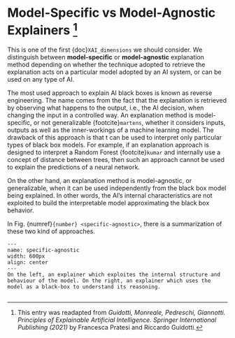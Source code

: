 # Model-Specific vs Model-Agnostic Explainers [^note]

This is one of the first {doc}`XAI_dimensions` we should consider.
We distinguish between **model-specific** or **model-agnostic** explanation method depending on whether the technique adopted to retrieve the explanation acts on a particular model adopted by an AI system, or can be used on any type of AI. 

The most used approach to explain AI black boxes is known as reverse engineering. The name comes from the fact that the explanation is retrieved by observing what happens to the output, i.e., the AI decision, when changing the input in a controlled way. An explanation method is model-specific, or not generalizable {footcite}`martens`, 
whether it considers inputs, outputs as well as the inner-workings of a machine learning model.
The drawback of this approach is that t can be used to interpret only particular types of black box models. For example, if an explanation approach is designed to interpret a Random Forest {footcite}`kumar` and internally use a concept of distance between trees, then such an approach cannot be used to explain the predictions of a neural network.

On the other hand, an explanation method is model-agnostic, or generalizable, when it can be used independently from the black box model being explained. In other words, the AI’s internal characteristics are not exploited to build the interpretable model approximating the black box behavior.


In Fig. {numref}`{number} <specific-agnostic>`, there is a summarization of these two kind of approaches.

```{figure} ./TAILOR-modelspecific&agnostic.png
---
name: specific-agnostic
width: 600px
align: center
---
On the left, an explainer which exploites the internal structure and behaviour of the model. On the right, an explainer which uses the model as a black-box to understand its reasoning.
```




<!--- @misc{explainer,
 author={Spinner, Thilo and Schlegel, Udo and Sch ̈afer, Hanna and El-Assady, Mennatallah},
https://explainer.ai/
-->


```{footbibliography}
```

[^note]: This entry was readapted from *Guidotti, Monreale, Pedreschi, Giannotti. Principles of Explainable Artificial Intelligence. Springer International Publishing (2021)* by Francesca Pratesi and Riccardo Guidotti.
